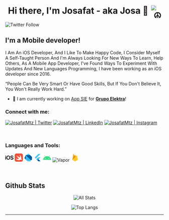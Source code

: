 

<h1 align="center">Hi there, I'm Josafat - aka Josa 👋
  <a href="https://dev.to/">
    <img align="right" src="https://d2fltix0v2e0sb.cloudfront.net/dev-badge.svg" alt="☮️✝️☪️🕉☸️✡️☯️ 's DEV Profile" height="40" width="40">
  </a>
</h1>
<p align="center">
  
  ![Twitter Follow](https://img.shields.io/twitter/follow/iamjosafatmtz?style=social)
  
</p>

## I'm a Mobile developer!

I Am An iOS Developer, And I Like To Make Happy Code, I Consider Myself A Self-Taught Person And I'm Always Looking For New Ways To Learn, Help Others, As A Mobile App Developer, I've Found Ways To Experiment With Updates And New Languages Programming, I have been working as an iOS developer since 2016.

“People Can Be Very Smart Or Have Good Skills, But If You Don't Believe It, You Won't Really Work Hard.” 

- 🔭 I am currently working on [App SIE][websiteProyect] for **[Grupo Elektra][websiteTeam]**!

### Connect with me:

[<img alt="JosafatMtz | Twitter" width="26px" src="https://cdn.jsdelivr.net/npm/simple-icons@3.0.1/icons/twitter.svg" />][twitter]
[<img alt="JosafatMtz | LinkedIn" width="26px" src="https://cdn.jsdelivr.net/npm/simple-icons@3.0.1/icons/linkedin.svg" />][linkedin]
[<img alt="JosafatMtz | Instagram" width="26px" src="https://cdn.jsdelivr.net/npm/simple-icons@3.0.1/icons/instagram.svg" />][instagram]

<br />

### Languages and Tools:

<p align="left">
  <img alt="iOS" width="26px" src="https://raw.githubusercontent.com/github/explore/80688e429a7d4ef2fca1e82350fe8e3517d3494d/topics/ios/ios.png" />
  <img alt="Swift" width="26px" src="https://raw.githubusercontent.com/github/explore/80688e429a7d4ef2fca1e82350fe8e3517d3494d/topics/swift/swift.png" />
  <img alt="Dart" width="26px" src="https://raw.githubusercontent.com/github/explore/80688e429a7d4ef2fca1e82350fe8e3517d3494d/topics/dart/dart.png" />
  <img alt="Flutter" width="26px" src="https://raw.githubusercontent.com/github/explore/cebd63002168a05a6a642f309227eefeccd92950/topics/flutter/flutter.png" />
  <img alt="Android" width="26px" src="https://raw.githubusercontent.com/github/explore/80688e429a7d4ef2fca1e82350fe8e3517d3494d/topics/android/android.png" />
  <img alt="Vapor" width="104px" src="https://user-images.githubusercontent.com/1342803/75634175-4876d680-5bd9-11ea-90d6-12c7b6a9ee3f.png" />
  <img alt="Firabase" width="26px" src="https://raw.githubusercontent.com/github/explore/80688e429a7d4ef2fca1e82350fe8e3517d3494d/topics/firebase/firebase.png" />
</p>


<br />

<h2>Github Stats</h2>
<p align="center">
  <img src="https://github-readme-stats.vercel.app/api?username=JosafatCMtz&show_icons=true&include_all_commits=true&count_private=true&hide=contribs" alt="All Stats"/>
</p>
<p align="center">
  <img src="https://github-readme-stats.vercel.app/api/top-langs/?username=JosafatCMtz&layout=compact" alt="Top Langs"/>
</p>

<hr/>

<p align="center">
  <img src="https://profile-counter.glitch.me/JosafatCMtz/count.svg" alt=""/>
</p>


[websiteProyect]:http://www.grupoelektra.com.mx/
[websiteTeam]: http://www.grupoelektra.com.mx/
[twitter]: https://twitter.com/iamjosafatmtz
[instagram]: https://www.instagram.com/iamjosacmtz/
[linkedin]: https://www.linkedin.com/in/josafatmtz/

